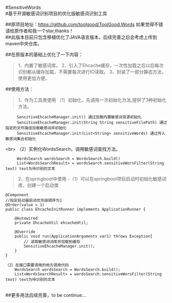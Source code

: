 #SensitiveWords<br>
#基于开源敏感词识别项目的优化版敏感词识别工具<br>

##原项目地址：https://github.com/toolgood/ToolGood.Words  如果觉得不错请给原作者和我一个star,thanks！<br>
##此版本目前只包含移植优化了JAVA语言版本，后续完善之后会考虑上传到maven中央仓库。<br>

##在原版本的基础上优化了一下内容：<br>
>1、内置了敏感词库。
>2、引入了Ehcache缓存，一次性加载之后以后每次识别都从缓存加载，不需要每次进行IO读取。
>3、封装了一部分静态方法，使用更加方便。

##使用方法：
>1、作为工具类使用
（1）初始化，先调用一次初始化方法,提供了3种初始化方法。
```
     SensitiveEhcacheManager.init() 通过加载内置敏感词资源初始化
     SensitiveEhcacheManager.init(String String sensitiveFilePath) 通过指定的文件路径加载敏感词并初始化
     SensitiveEhcacheManager.init(List<String> sensitiveWords) 通过传入敏感词集合初始化
``` 
\<br>
（2）实例化WordsSearch，调用敏感词查找方法。
```
     WordsSearch wordsSearch = WordsSearch.build()
     List<WordsSearchResult> = wordsSearch.sensitiveWorsFilter(String text) text为待识别的文本
```

>2、在springboot中使用
-（1）可以在springboot项目启动时初始化敏感词库，创建一个启动类

```
@Component
//指定启动器启动优先级顺序为1
@Order(value = 1)
public class EhcacheInitRunner implements ApplicationRunner {

    @Autowired
    private EhcacheUtil ehcacheUtil;

    @Override
    public void run(ApplicationArguments var1) throws Exception{
        // 读取敏感词词库并加载到缓存
        SensitiveEhcacheManager.init();
    }
}

（2）在接口需要调用的地方调用代码
    WordsSearch wordsSearch = WordsSearch.build();
    List<WordsSearchResult> = wordsSearch.sensitiveWorsFilter(String text) text为待识别的文本
 ```
<br> 
##更多用法后续完善，to be continue...
